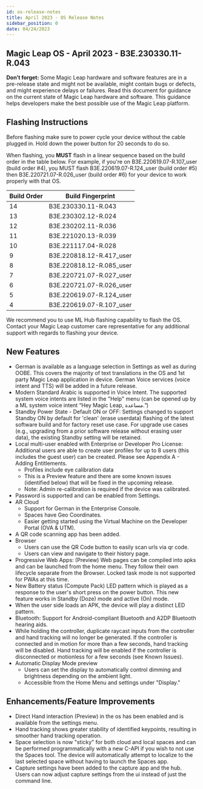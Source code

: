 ```yaml
---
id: os-release-notes
title: April 2023 - OS Release Notes
sidebar_position: 0
date: 04/24/2023
---
```


## Magic Leap OS - April 2023 - B3E.230330.11-R.043

**Don’t forget:** Some Magic Leap hardware and software features are in a pre-release state and might not be available, might contain bugs or defects, and might experience delays or failures. Read this document for guidance on the current state of Magic Leap hardware and software. This guidance helps developers make the best possible use of the Magic Leap platform.

## Flashing Instructions

Before flashing make sure to power cycle your device without the cable plugged in. Hold down the power button for 20 seconds to do so. 

When flashing, you **MUST** flash in a linear sequence based on the build order in the table below. For example, if you're on B3E.220619.07-R.107_user (build order #4), you MUST flash B3E.220619.07-R.124_user (build order #5) then B3E.220721.07-R.026_user (build order #6) for your device to work properly with that OS.

| Build Order | Build Fingerprint        |
| ----------- | ------------------------ |
| 14          | B3E.230330.11-R.043      |
| 13          | B3E.230302.12-R.024      |
| 12          | B3E.230202.11-R.036      |
| 11          | B3E.221020.13-R.039      |
| 10          | B3E.221117.04-R.028      |
| 9           | B3E.220818.12-R.417_user |
| 8           | B3E.220818.12-R.085_user |
| 7           | B3E.220721.07-R.027_user |
| 6           | B3E.220721.07-R.026_user |
| 5           | B3E.220619.07-R.124_user |
| 4           | B3E.220619.07-R.107_user |

We recommend you to use ML Hub flashing capability to flash the OS. Contact your Magic Leap customer care representative for any additional support with regards to flashing your device.

## New Features

- German is available as a language selection in Settings as well as during OOBE. This covers the majority of text translations in the OS and 1st party Magic Leap application in device. German Voice services (voice intent and TTS) will be added in a future release.
- Modern Standard Arabic is supported in Voice Intent. The supported system voice intents are listed in the "Help" menu (can be opened up by a ML system voice intent “Hey Magic Leap, مساعدة.")
- Standby Power State - Default ON or OFF: Settings changed to support Standby ON by default for 'clean' (erase userdata) flashing of the latest software build and for factory reset use case. For upgrade use cases (e.g., upgrading from a prior software release without erasing user data), the existing Standby setting will be retained.
- Local multi-user enabled with Enterprise or Developer Pro License: Additional users are able to create user profiles for up to 8 users (this includes the guest user) can be created. Please see Appendix A - Adding Entitlements.
  - Profiles include eye calibration data
  - This is a Preview feature and there are some known issues (identified below) that will be fixed in the upcoming release.
  - Note: Admin re-calibration is required if the device was calibrated.
- Password is supported and can be enabled from Settings.
- AR Cloud
  - Support for German in the Enterprise Console.
  - Spaces have Geo Coordinates.
  - Easier getting started using the Virtual Machine on the Developer Portal (OVA & UTM).
- A QR code scanning app has been added.
- Browser
  - Users can use the QR Code button to easily scan urls via qr code.
  - Users can view and navigate to their history page.
- Progressive Web Apps: (Preview) Web pages can be compiled into apks and can be launched from the home menu. They follow their own lifecycle separate from the Browser. Locked task mode is not supported for PWAs at this time.
- New Battery status (Compute Pack) LED pattern which is played as a response to the user's short press on the power button. This new feature works in Standby (Doze) mode and active (On) mode.
- When the user side loads an APK, the device will play a distinct LED pattern.
- Bluetooth: Support for Android-compliant Bluetooth and A2DP Bluetooth hearing aids.
- While holding the controller, duplicate raycast inputs from the controller and hand tracking will no longer be generated. If the controller is connected and in motion for more than a few seconds, hand tracking will be disabled. Hand tracking will be enabled if the controller is disconnected or motionless for a few seconds (see Known Issues).
- Automatic Display Mode preview
  - Users can set the display to automatically control dimming and brightness depending on the ambient light.
  - Accessible from the Home Menu and settings under "Display."

## Enhancements/Feature Improvements

- Direct Hand interaction (Preview) in the os has been enabled and is available from the settings menu.
- Hand tracking shows greater stability of identified keypoints, resulting in smoother hand tracking operation.
- Space selection is now "sticky" for both cloud and local spaces and can be performed programmatically with a new C-API if you wish to not use the Spaces tool. The device will automatically attempt to localize to the last selected space without having to launch the Spaces app.
- Capture settings have been added to the capture app and the hub. Users can now adjust capture settings from the ui instead of just the command line.